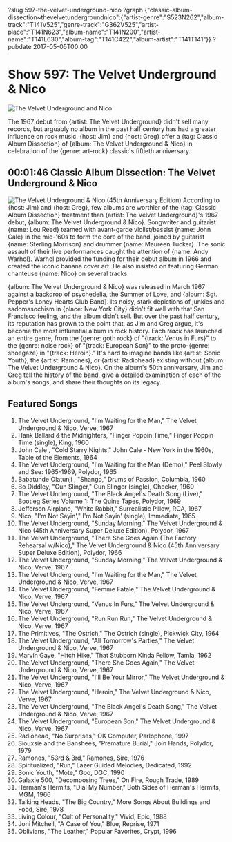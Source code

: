 ?slug 597-the-velvet-underground-nico
?graph {"classic-album-dissection~thevelvetundergroundnico":{"artist-genre":"S523N262","album-track":"T141V525","genre-track":"G362V525","artist-place":"T141N623","album-name":"T141N200","artist-name":"T141L630","album-tag":"T141C422","album-artist":"T141T141"}}
?pubdate 2017-05-05T00:00

# Show 597: The Velvet Underground & Nico

![The Velvet Underground and Nico](//static.soundopinions.org/images/2017/vuandnico_web.jpg)

The 1967 debut from {artist: The Velvet Underground} didn't sell many records, but arguably no album in the past half century has had a greater influence on rock music. {host: Jim} and {host: Greg} offer a {tag: Classic Album Dissection} of {album: The Velvet Underground & Nico} in celebration of the {genre: art-rock} classic's fiftieth anniversary.

## 00:01:46 Classic Album Dissection: The Velvet Underground & Nico
![The Velvet Underground & Nico (45th Anniversary Edition)](http://is5.mzstatic.com/image/thumb/Music/v4/9f/a2/1c/9fa21c53-dcaf-e6bf-0454-2583b89e4004/source/600x600bb.jpg "136829/572161222")
According to {host: Jim} and {host: Greg}, few albums are worthier of the {tag: Classic Album Dissection} treatment than {artist: The Velvet Underground}'s 1967 debut, {album: The Velvet Underground & Nico}. Songwriter and guitarist {name: Lou Reed} teamed with avant-garde violist/bassist {name: John Cale} in the mid-'60s to form the core of the band, joined by guitarist {name: Sterling Morrison} and drummer {name: Maureen Tucker}. The sonic assault of their live performances caught the attention of {name: Andy Warhol}. Warhol provided the funding for their debut album in 1966 and created the iconic banana cover art. He also insisted on featuring German chanteuse {name: Nico} on several tracks.

{album: The Velvet Underground & Nico} was released in March 1967 against a backdrop of psychedelia, the Summer of Love, and {album: Sgt. Pepper's Loney Hearts Club Band}. Its noisy, stark depictions of junkies and sadomasochism in {place: New York City} didn't fit well with that San Francisco feeling, and the album didn't sell. But over the past half century, its reputation has grown to the point that, as Jim and Greg argue, it's become the most influential album in rock history. Each *track* has launched an entire genre, from the {genre: goth rock} of "{track: Venus in Furs}" to the {genre: noise rock} of "{track: European Son}" to the proto-{genre: shoegaze} in "{track: Heroin}." It's hard to imagine bands like {artist: Sonic Youth}, the {artist: Ramones}, or {artist: Radiohead} existing without {album: The Velvet Underground & Nico}. On the album's 50th anniversary, Jim and Greg tell the history of the band, give a detailed examination of each of the album's songs, and share their thoughts on its legacy.

## Featured Songs

1. The Velvet Underground, "I'm Waiting for the Man," The Velvet Underground & Nico, Verve, 1967
1. Hank Ballard & the Midnighters, "Finger Poppin Time," Finger Poppin Time (single), King, 1960
1. John Cale , "Cold Starry Nights," John Cale - New York in the 1960s, Table of the Elements, 1964
1. The Velvet Underground, "I'm Waiting for the Man (Demo)," Peel Slowly and See: 1965-1969, Polydor, 1965
1. Babatunde Olatunji , "Shango," Drums of Passion, Columbia, 1960
1. Bo Diddley, "Gun Slinger," Gun Slinger (single), Checker, 1960
1. The Velvet Underground, "The Black Angel's Death Song (Live)," Bootleg Series Volume 1: The Quine Tapes, Polydor, 1969
1. Jefferson Airplane, "White Rabbit," Surrealistic Pillow, RCA, 1967
1. Nico, "I'm Not Sayin'," I'm Not Sayin' (single), Immediate, 1965
1. The Velvet Underground, "Sunday Morning," The Velvet Underground & Nico (45th Anniversary Super Deluxe Edition), Polydor, 1967
1. The Velvet Underground, "There She Goes Again (The Factory Rehearsal w/Nico)," The Velvet Underground & Nico (45th Anniversary Super Deluxe Edition), Polydor, 1966
1. The Velvet Underground, "Sunday Morning," The Velvet Underground & Nico, Verve, 1967
1. The Velvet Underground, "I'm Waiting for the Man," The Velvet Underground & Nico, Verve, 1967
1. The Velvet Underground, "Femme Fatale," The Velvet Underground & Nico, Verve, 1967
1. The Velvet Underground, "Venus In Furs," The Velvet Underground & Nico, Verve, 1967
1. The Velvet Underground, "Run Run Run," The Velvet Underground & Nico, Verve, 1967
1. The Primitives, "The Ostrich," The Ostrich (single), Pickwick City, 1964
1. The Velvet Underground, "All Tomorrow's Parties," The Velvet Underground & Nico, Verve, 1967
1. Marvin Gaye, "Hitch Hike," That Stubborn Kinda Fellow, Tamla, 1962
1. The Velvet Underground, "There She Goes Again," The Velvet Underground & Nico, Verve, 1967
1. The Velvet Underground, "I'll Be Your Mirror," The Velvet Underground & Nico, Verve, 1967
1. The Velvet Underground, "Heroin," The Velvet Underground & Nico, Verve, 1967
1. The Velvet Underground, "The Black Angel's Death Song," The Velvet Underground & Nico, Verve, 1967
1. The Velvet Underground, "European Son," The Velvet Underground & Nico, Verve, 1967
1. Radiohead, "No Surprises," OK Computer, Parlophone, 1997
1. Siouxsie and the Banshees, "Premature Burial," Join Hands, Polydor, 1979
1. Ramones, "53rd & 3rd," Ramones, Sire, 1976
1. Spiritualized, "Run," Lazer Guided Melodies, Dedicated, 1992
1. Sonic Youth, "Mote," Goo, DGC, 1990
1. Galaxie 500, "Decomposing Trees," On Fire, Rough Trade, 1989
1. Herman's Hermits, "Dial My Number," Both Sides of Herman's Hermits, MGM, 1966
1. Talking Heads, "The Big Country," More Songs About Buildings and Food, Sire, 1978
1. Living Colour, "Cult of Personality," Vivid, Epic, 1988
1. Joni Mitchell, "A Case of You," Blue, Reprise, 1971
1. Oblivians, "The Leather," Popular Favorites, Crypt, 1996
